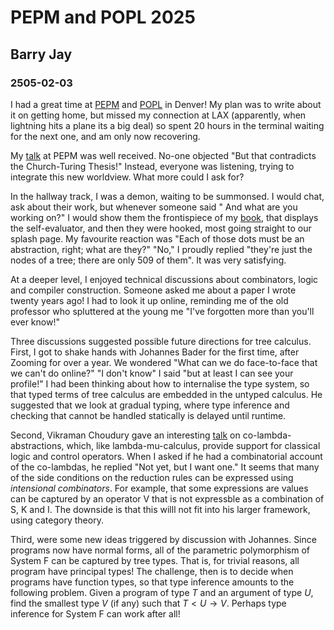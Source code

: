 # PEPM and POPL 2025
## Barry Jay
### 2505-02-03

I had a great time at [PEPM](https://popl25.sigplan.org/home/pepm-2025) and [POPL](https://conf.researchr.org/home/POPL-2025) in Denver! My plan was to write
about it on getting home, but missed my connection at LAX (apparently,
when lightning hits a plane its a big deal) so spent 20 hours in the
terminal waiting for the next one, and am only now recovering.

My [talk](https://www.youtube.com/live/agt3VwTYLpM?si=JEv8xEg_5Fzou6v0&t=21932) at PEPM was well received. No-one objected "But that contradicts the Church-Turing Thesis!" 
Instead, everyone was listening, trying to
integrate this new worldview. What more could I
ask for?


In the hallway track, I was a demon, waiting to be
summonsed. I would chat, ask about their work, but whenever someone said " And what are you working on?" I
would show them the frontispiece of my [book](https://github.com/barry-jay-personal/tree-calculus/blob/master/tree_book.pdf), that displays the
self-evaluator, and then they were hooked, most going straight to our
splash page. My favourite reaction was "Each of those dots must be an
abstraction, right; what are they?"  "No," I proudly replied "they're
just the nodes of a tree; there are only 509 of them".  It was very
satisfying.

At a deeper level, I enjoyed technical discussions about combinators,
logic and compiler construction.  Someone asked me about a paper I
wrote twenty years ago! I had to look it up online, reminding me of
the old professor who spluttered at the young me "I've forgotten more
than you'll ever know!"

Three discussions suggested possible future directions for tree
calculus.  First, I got to shake hands with Johannes Bader for the
first time, after Zooming for over a year. We wondered "What can we do
face-to-face that we can't do online?" "I don't know" I said  "but at
least I can see your profile!" I had been thinking about how to
internalise the type system, so that typed terms of tree calculus are
embedded in the untyped calculus. He suggested that we look at gradual
typing, where type inference and checking that cannot be handled
statically is delayed until runtime.

Second, Vikraman Choudury gave an interesting [talk](https://dl.acm.org/doi/10.1145/3704848) on
co-lambda-abstractions, which, like lambda-mu-calculus, provide
support for classical logic and control operators. When I asked if he had a
combinatorial account of the co-lambdas, he replied "Not yet, but I want one." It seems that many of the side conditions on
the reduction rules can be expressed using *intensional
combinators*. For example, that some expressions are values can be
captured by an operator V that is not expressble as a combination of
S, K and I. The downside is that this willl not fit into his larger
framework, using category theory.

Third, were some new ideas triggered by discussion with Johannes.  Since
programs now have normal forms, all of the parametric polymorphism of
System F can be captured by tree types. That is, for trivial reasons,
all program have principal types! The challenge,
then is to decide when programs have function types, so that type
inference amounts to the following problem. Given a program of type $T$
and an argument of type $U$, find the smallest type $V$ (if any) such that
$T< U\longrightarrow V$. Perhaps type inference for System F can work
after all!


